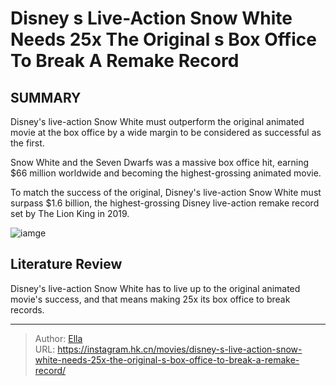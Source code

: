 # Disney s Live-Action Snow White Needs 25x The Original s Box Office To Break A Remake Record


## SUMMARY 


 

Disney&#39;s live-action Snow White must outperform the original animated movie at the box office by a wide margin to be considered as successful as the first.


Snow White and the Seven Dwarfs was a massive box office hit, earning $66 million worldwide and becoming the highest-grossing animated movie.


To match the success of the original, Disney&#39;s live-action Snow White must surpass $1.6 billion, the highest-grossing Disney live-action remake record set by The Lion King in 2019.
            


![iamge](https://static1.srcdn.com/wordpress/wp-content/uploads/wm/2023/10/snow-white-rachel-zegler-remake.jpg)

## Literature Review
Disney&#39;s live-action Snow White has to live up to the original animated movie&#39;s success, and that means making 25x its box office to break records.




---

> Author: [Ella](https://instagram.hk.cn/)  
> URL: https://instagram.hk.cn/movies/disney-s-live-action-snow-white-needs-25x-the-original-s-box-office-to-break-a-remake-record/  

